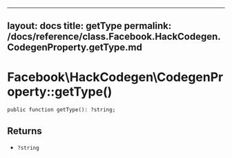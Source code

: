 
***

layout: docs
title: getType
permalink: /docs/reference/class.Facebook.HackCodegen.CodegenProperty.getType.md
---







# Facebook\\HackCodegen\\CodegenProperty::getType()




``` Hack
public function getType(): ?string;
```




## Returns




+ ` ?string `